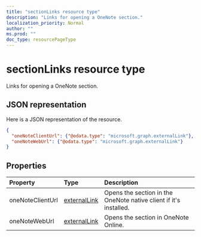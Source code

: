 ```yaml
---
title: "sectionLinks resource type"
description: "Links for opening a OneNote section."
localization_priority: Normal
author: ""
ms.prod: ""
doc_type: resourcePageType
---
```


# sectionLinks resource type

Links for opening a OneNote section.

## JSON representation

Here is a JSON representation of the resource.

<!-- {
  "blockType": "resource",
  "optionalProperties": [

  ],
  "@odata.type": "microsoft.graph.sectionLinks"
}-->

```json
{
  "oneNoteClientUrl": {"@odata.type": "microsoft.graph.externalLink"},
  "oneNoteWebUrl": {"@odata.type": "microsoft.graph.externalLink"}
}

```
## Properties
| Property	   | Type	|Description|
|:---------------|:--------|:----------|
|oneNoteClientUrl|[externalLink](externallink.md)|Opens the section in the OneNote native client if it's installed.|
|oneNoteWebUrl|[externalLink](externallink.md)|Opens the section in OneNote Online.|

<!-- uuid: 8fcb5dbc-d5aa-4681-8e31-b001d5168d79
2015-10-25 14:57:30 UTC -->
<!-- {
  "type": "#page.annotation",
  "description": "sectionLinks resource",
  "keywords": "",
  "section": "documentation",
  "tocPath": ""
}-->
